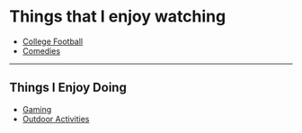 # Things that I enjoy watching
- [College Football](https://noahkirsch20.github.io/College-Football/)
- [Comedies](https://noahkirsch20.github.io/Comedies/)

---
##      Things I Enjoy Doing
- [Gaming](https://noahkirsch20.github.io/Gaming/)
- [Outdoor Activities](https://noahkirsch20.github.io/Outdoor/)
